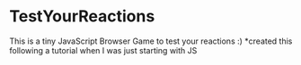 # TestYourReactions
This is a tiny JavaScript Browser Game to test your reactions :)
*created this following a tutorial when I was just starting with JS
